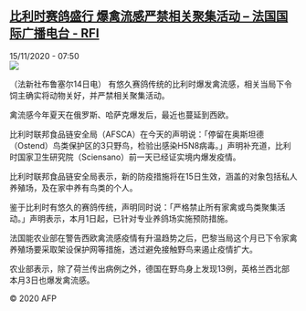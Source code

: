 <!--1605426971000-->
[比利时赛鸽盛行 爆禽流感严禁相关聚集活动 – 法国国际广播电台 - RFI](http://www.rfi.fr//cn/contenu/20201115-%E6%AF%94%E5%88%A9%E6%97%B6%E8%B5%9B%E9%B8%BD%E7%9B%9B%E8%A1%8C-%E7%88%86%E7%A6%BD%E6%B5%81%E6%84%9F%E4%B8%A5%E7%A6%81%E7%9B%B8%E5%85%B3%E8%81%9A%E9%9B%86%E6%B4%BB%E5%8A%A8)
------

<div>15/11/2020 - 07:50</div><img src="https://s.rfi.fr/media/display/69022488-2710-11eb-b29d-005056bf87d6/w:310/p:16x9/int0005b.201115145002.jpg"><div class="t-content__body u-clearfix"><p>（法新社布鲁塞尔14日电）    有悠久赛鸽传统的比利时爆发禽流感，相关当局下令饲主确实将动物关好，并严禁相关聚集活动。</p><p>禽流感今年夏天在俄罗斯、哈萨克爆发后，最近也蔓延到西欧。</p><p>比利时联邦食品链安全局（AFSCA）在今天的声明说：「停留在奥斯坦德（Ostend）鸟类保护区的3只野鸟，检验出感染H5N8病毒。」声明补充道，比利时国家卫生研究院（Sciensano）前一天已经证实境内爆发疫情。</p><p>比利时联邦食品链安全局表示，新的防疫措施将在15日生效，涵盖的对象包括私人养殖场，及在家中养有鸟类的个人。</p><p>鉴于比利时有悠久的赛鸽传统，声明同时说：「严格禁止所有家禽或鸟类聚集活动。」声明表示，本月1日起，已针对专业养鸽场实施预防措施。</p><p>法国能农业部在警告西欧禽流感疫情有升温趋势之后，巴黎当局这个月已下令家禽养殖场要采取架设保护网等措施，透过避免接触野鸟来遏止疫情扩大。</p><p>农业部表示，除了荷兰传出病例之外，德国在野鸟身上发现13例，英格兰西北部本月3日也爆发禽流感。</p><p class="t-copyright">© 2020 AFP</p>        </div>

